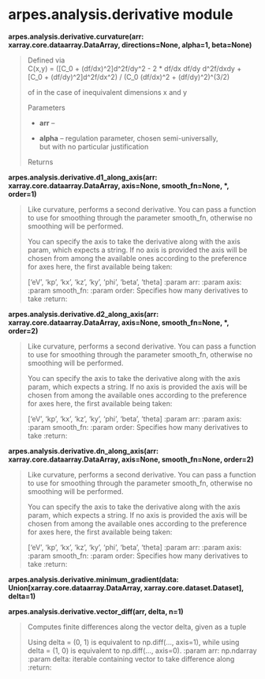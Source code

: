 arpes.analysis.derivative module
================================

**arpes.analysis.derivative.curvature(arr:
xarray.core.dataarray.DataArray, directions=None, alpha=1, beta=None)**

> Defined via  
> C(x,y) = (\[C\_0 + (df/dx)^2\]d^2f/dy^2 - 2 \* df/dx df/dy d^2f/dxdy +
> \[C\_0 + (df/dy)^2\]d^2f/dx^2) / (C\_0 (df/dx)^2 + (df/dy)^2)^(3/2)
>
> of in the case of inequivalent dimensions x and y
>
> Parameters  
> -   **arr** –
>
> -   **alpha** – regulation parameter, chosen semi-universally,  
>     but with no particular justification
>
> Returns  

**arpes.analysis.derivative.d1\_along\_axis(arr:
xarray.core.dataarray.DataArray, axis=None, smooth\_fn=None, \*,
order=1)**

> Like curvature, performs a second derivative. You can pass a function
> to use for smoothing through the parameter smooth\_fn, otherwise no
> smoothing will be performed.
>
> You can specify the axis to take the derivative along with the axis
> param, which expects a string. If no axis is provided the axis will be
> chosen from among the available ones according to the preference for
> axes here, the first available being taken:
>
> \[‘eV’, ‘kp’, ‘kx’, ‘kz’, ‘ky’, ‘phi’, ‘beta’, ‘theta\] :param arr:
> :param axis: :param smooth\_fn: :param order: Specifies how many
> derivatives to take :return:

**arpes.analysis.derivative.d2\_along\_axis(arr:
xarray.core.dataarray.DataArray, axis=None, smooth\_fn=None, \*,
order=2)**

> Like curvature, performs a second derivative. You can pass a function
> to use for smoothing through the parameter smooth\_fn, otherwise no
> smoothing will be performed.
>
> You can specify the axis to take the derivative along with the axis
> param, which expects a string. If no axis is provided the axis will be
> chosen from among the available ones according to the preference for
> axes here, the first available being taken:
>
> \[‘eV’, ‘kp’, ‘kx’, ‘kz’, ‘ky’, ‘phi’, ‘beta’, ‘theta\] :param arr:
> :param axis: :param smooth\_fn: :param order: Specifies how many
> derivatives to take :return:

**arpes.analysis.derivative.dn\_along\_axis(arr:
xarray.core.dataarray.DataArray, axis=None, smooth\_fn=None, order=2)**

> Like curvature, performs a second derivative. You can pass a function
> to use for smoothing through the parameter smooth\_fn, otherwise no
> smoothing will be performed.
>
> You can specify the axis to take the derivative along with the axis
> param, which expects a string. If no axis is provided the axis will be
> chosen from among the available ones according to the preference for
> axes here, the first available being taken:
>
> \[‘eV’, ‘kp’, ‘kx’, ‘kz’, ‘ky’, ‘phi’, ‘beta’, ‘theta\] :param arr:
> :param axis: :param smooth\_fn: :param order: Specifies how many
> derivatives to take :return:

**arpes.analysis.derivative.minimum\_gradient(data:
Union\[xarray.core.dataarray.DataArray, xarray.core.dataset.Dataset\],
delta=1)**

**arpes.analysis.derivative.vector\_diff(arr, delta, n=1)**

> Computes finite differences along the vector delta, given as a tuple
>
> Using delta = (0, 1) is equivalent to np.diff(…, axis=1), while using
> delta = (1, 0) is equivalent to np.diff(…, axis=0). :param arr:
> np.ndarray :param delta: iterable containing vector to take difference
> along :return:
